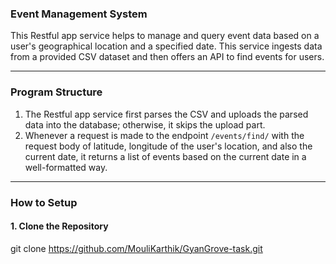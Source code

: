 ### Event Management System

This Restful app service helps to manage and query event data based on a user's geographical location and a specified date. This service ingests data from a provided CSV dataset and then offers an API to find events for users.

---

### Program Structure

1. The Restful app service first parses the CSV and uploads the parsed data into the database; otherwise, it skips the upload part.
2. Whenever a request is made to the endpoint `/events/find/` with the request body of latitude, longitude of the user's location, and also the current date, it returns a list of events based on the current date in a well-formatted way.

---

### How to Setup

#### 1. Clone the Repository

git clone https://github.com/MouliKarthik/GyanGrove-task.git
